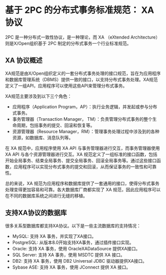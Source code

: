 # 基于 2PC 的分布式事务标准规范： XA 协议

2PC 是一种分布式一致性协议，是一种理论，而 XA （eXtended Architecture）则是X/Open组织基于 2PC 制定的分布式事务一个行业标准规范。

## XA 协议概述

XA规范是由X/Open组织定义的一套分布式事务处理的接口规范，旨在为应用程序和数据库管理系统（DBMS）提供一致的接口，以支持分布式事务处理。XA规范定义了一组API，应用程序可以使用这些API来管理分布式事务。

XA规范主要涉及到以下三个角色：

- 应用程序（Application Program，AP）：执行业务逻辑，并发起或参与分布式事务。
- 事务管理器（Transaction Manager， TM）：负责管理分布式事务的整个生命周期，包括事务的提交、回滚和恢复等。
- 资源管理器（Resource Manager，RM）：管理事务处理过程中涉及到的各种资源，如数据库、消息队列等。

在 XA 规范中，应用程序使用 XA API 与事务管理器进行交互，而事务管理器使用 XA API 与各个资源管理器进行交互。XA 规范定义了一组标准的接口函数，包括开始全局事务、结束全局事务、提交全局事务、回滚全局事务等。通过这些接口函数，应用程序可以实现分布式事务的提交和回滚，从而保证事务的一致性和可靠性。

总的来说，XA 规范为应用程序和数据库提供了一套通用的接口，使得分布式事务处理变得更加容易和可靠。各大数据库厂商都实现了 XA 规范，因此应用程序可以在不同的数据库系统之间进行无缝的移植。

## 支持XA协议的数据库

很多关系型数据库都支持XA协议。以下是一些主流数据库的支持情况：

- MySQL: 支持 XA 事务，并实现了XA接口。
- PostgreSQL: 从版本8.0开始支持XA事务，通过插件接口实现。
- Oracle: 支持 XA 事务，使用 OracleXADataSource 提供XA接口。
- SQL Server: 支持 XA 事务，使用 MSDTC 提供 XA 接口。
- DB2: 支持 XA 事务，使用 DB2 Universal JDBC 驱动器提供XA接口。
- Sybase ASE: 支持 XA 事务，使用 JConnect 提供 XA 接口。